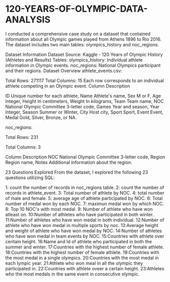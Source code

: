 # 120-YEARS-OF-OLYMPIC-DATA-ANALYSIS
I conducted a comprehensive case study on a dataset that contained information about all Olympic games played from Athens 1896 to Rio 2016. The dataset includes two main tables: olympics_history and noc_regions.

Dataset Information
Dataset Source: Kaggle - 120 Years of Olympic History (Athletes and Results)
Tables:
olympics_history: Individual athlete information in Olympic events.
noc_regions: National Olympics participant and their regions.
Dataset Overview
athlete_events.csv:

Total Rows: 271117
Total Columns: 15
Each row corresponds to an individual athlete competing in an Olympic event.
Column	Description

ID	Unique number for each athlete,
Name	Athlete's name,
Sex	M or F,
Age	Integer,
Height	In centimeters,
Weight	In kilograms,
Team	Team name,
NOC	National Olympic Committee 3-letter code,
Games	Year and season,
Year	Integer,
Season	Summer or Winter,
City	Host city,
Sport	Sport,
Event	Event,
Medal	Gold, Silver, Bronze, or NA.

noc_regions:

Total Rows: 231

Total Columns: 3

Column	Description
NOC	National Olympic Committee 3-letter code,
Region	Region name,
Notes	Additional information about the region.

23 Questions Explored
From the dataset, I explored the following 23 questions utilizing SQL:

1: count the number of records in noc_regions table.
2: count the number of records in athlete_event.
3: Total number of athlete by NOC.
4: total number of male and female.
5: average age of athlete participated by NOC.
6: Total number of medal won by each NOC.
7: maximun medal won by which NOC.
8: Top 10 NOC's with most medal.
9: Number of athlete who have won atleast on.
10:Number of athletes who have participated in both winter.
11:Number of athletes who have won medal in both individual.
12:Number  of athlete who have won medal in multiple sports by noc.
13:Average height and weight of athlete who have won medal by NOC.
14:Number of athletes who have won medal in team events by NOC.
15:Countries with athlete over ceritain height.
16:Name and Id of athlete who participated in both the summer and winter.
17:Countries with the highest number of female athlete.
18:Countries with the highest number of female athlete.
19:Countries with the most medal in a single olympics.
20:Countries with the most medal in each lympic year.
21:Athlete who won meal in all the olympic they participated in.
22:Countries with athlete oveer a certain height.
23:Athletes who the most medals in the same event in consecutive olympic.
